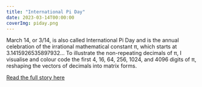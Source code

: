```yaml
---
title: "International Pi Day"
date: 2023-03-14T00:00:00
coverImg: piday.png
---
```


March 14, or 3/14, is also called International Pi Day and is the annual celebration of the irrational mathematical constant π, which starts at 3.1415926535897932... To illustrate the non-repeating decimals of π, I visualise and colour code the first 4, 16, 64, 256, 1024, and 4096 digits of π, reshaping the vectors of decimals into matrix forms.

<!--more-->


[Read the full story here](https://www.linkedin.com/posts/milan-janosov_datafam-datavisualization-datascience-activity-7041317288704155648-xxoF/?utm_source=share&utm_medium=member_ios)
